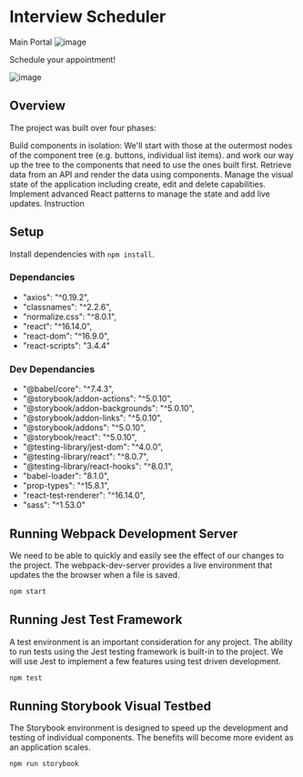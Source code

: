 # Interview Scheduler

Main Portal
![image](https://github.com/heXagon-bcd/react-scheduler/assets/5097750/7bf766f5-5e1f-4252-8125-c057fbab192f)

Schedule your appointment!

![image](https://github.com/heXagon-bcd/react-scheduler/assets/5097750/afcdd284-9cae-495e-bc42-34ece86cb603)

## Overview

The project was built over four phases:

Build components in isolation: We'll start with those at the outermost nodes of the component tree (e.g. buttons, individual list items). and work our way up the tree to the components that need to use the ones built first.
Retrieve data from an API and render the data using components.
Manage the visual state of the application including create, edit and delete capabilities.
Implement advanced React patterns to manage the state and add live updates.
Instruction

## Setup

Install dependencies with `npm install`.

### Dependancies

- "axios": "^0.19.2",
- "classnames": "^2.2.6",
- "normalize.css": "^8.0.1",
- "react": "^16.14.0",
- "react-dom": "^16.9.0",
- "react-scripts": "3.4.4"

### Dev Dependancies

- "@babel/core": "^7.4.3",
- "@storybook/addon-actions": "^5.0.10",
- "@storybook/addon-backgrounds": "^5.0.10",
- "@storybook/addon-links": "^5.0.10",
- "@storybook/addons": "^5.0.10",
- "@storybook/react": "^5.0.10",
- "@testing-library/jest-dom": "^4.0.0",
- "@testing-library/react": "^8.0.7",
- "@testing-library/react-hooks": "^8.0.1",
- "babel-loader": "8.1.0",
- "prop-types": "^15.8.1",
- "react-test-renderer": "^16.14.0",
- "sass": "^1.53.0"

## Running Webpack Development Server

We need to be able to quickly and easily see the effect of our changes to the project. The webpack-dev-server provides a live environment that updates the the browser when a file is saved.

```sh
npm start
```

## Running Jest Test Framework

A test environment is an important consideration for any project. The ability to run tests using the Jest testing framework is built-in to the project. We will use Jest to implement a few features using test driven development.

```sh
npm test
```

## Running Storybook Visual Testbed

The Storybook environment is designed to speed up the development and testing of individual components. The benefits will become more evident as an application scales.

```sh
npm run storybook
```
